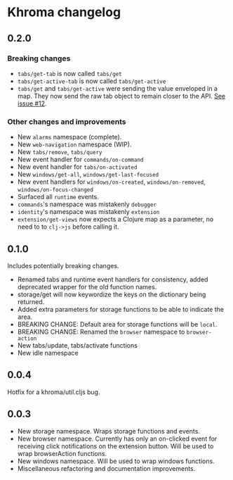 # Khroma changelog

## 0.2.0

### Breaking changes

- `tabs/get-tab` is now called `tabs/get`
- `tabs/get-active-tab` is now called `tabs/get-active`
- `tabs/get` and `tabs/get-active` were sending the value enveloped in a map. They now send the raw tab object to remain closer to the API. [See issue #12](https://github.com/suprematic/khroma/issues/12).

### Other changes and improvements

- New `alarms` namespace (complete).
- New `web-navigation` namespace (WIP).
- New `tabs/remove`, `tabs/query`
- New event handler for `commands/on-command`
- New event handler for `tabs/on-activated`
- New `windows/get-all`, `windows/get-last-focused`
- New event handlers for `windows/on-created`, `windows/on-removed`, `windows/on-focus-changed`
- Surfaced all `runtime` events.
- `commands`'s  namespace was mistakenly `debugger`
- `identity`'s namespace was mistakenly `extension`
- `extension/get-views` now expects a Clojure map as a parameter, no need to to `clj->js` before calling it.


## 0.1.0

Includes potentially breaking changes.

- Renamed tabs and runtime event handlers for consistency, added deprecated wrapper for the old function names.  
- storage/get will now keywordize the keys on the dictionary being returned.
- Added extra parameters for storage functions to be able to indicate the area.
- BREAKING CHANGE: Default area for storage functions will be `local`.
- BREAKING CHANGE: Renamed the `browser` namespace to `browser-action`
- New tabs/update, tabs/activate functions
- New idle namespace


## 0.0.4

Hotfix for a khroma/util.cljs bug.

## 0.0.3

- New storage namespace. Wraps storage functions and events.
- New browser namespace. Currently has only an on-clicked event for receiving click notifications on the extension button. Will be used to wrap browserAction functions.
- New windows namespace. Will be used to wrap windows functions.
- Miscellaneous refactoring and documentation improvements.